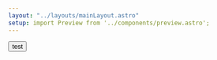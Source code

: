 ```yaml
---
layout: "../layouts/mainLayout.astro"
setup: import Preview from '../components/preview.astro';
---
```


<Preview>
    <button class="button button-primary">test</button>
</Preview>
